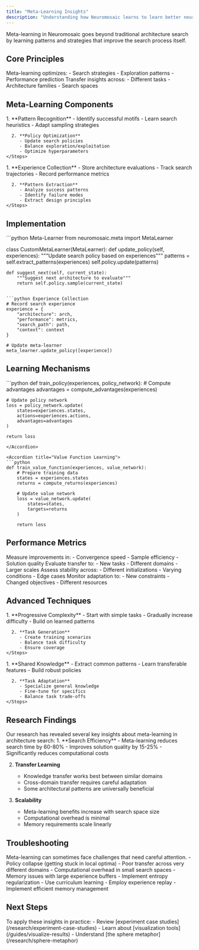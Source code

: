 ```yaml
---
title: "Meta-Learning Insights"
description: "Understanding how Neuromosaic learns to learn better neural architectures"
---
```


<Note>
  Meta-learning in Neuromosaic goes beyond traditional architecture search by learning patterns and strategies that improve the search process itself.
</Note>

## Core Principles

<CardGroup cols={2}>
  <Card title="Learning to Search" icon="brain">
    Meta-learning optimizes:
    - Search strategies
    - Exploration patterns
    - Performance prediction
  </Card>
  
  <Card title="Knowledge Transfer" icon="network-wired">
    Transfer insights across:
    - Different tasks
    - Architecture families
    - Search spaces
  </Card>
</CardGroup>

## Meta-Learning Components

<Tabs>
  <Tab title="Strategy Learning">
    <Steps>
      1. **Pattern Recognition**
         - Identify successful motifs
         - Learn search heuristics
         - Adapt sampling strategies
      
      2. **Policy Optimization**
         - Update search policies
         - Balance exploration/exploitation
         - Optimize hyperparameters
    </Steps>
  </Tab>
  
  <Tab title="Knowledge Base">
    <Steps>
      1. **Experience Collection**
         - Store architecture evaluations
         - Track search trajectories
         - Record performance metrics
      
      2. **Pattern Extraction**
         - Analyze success patterns
         - Identify failure modes
         - Extract design principles
    </Steps>
  </Tab>
</Tabs>

## Implementation

<CodeGroup>
```python Meta-Learner
from neuromosaic.meta import MetaLearner

class CustomMetaLearner(MetaLearner):
def update_policy(self, experiences):
"""Update search policy based on experiences"""
patterns = self.extract_patterns(experiences)
self.policy.update(patterns)

    def suggest_next(self, current_state):
        """Suggest next architecture to evaluate"""
        return self.policy.sample(current_state)

````

```python Experience Collection
# Record search experience
experience = {
    "architecture": arch,
    "performance": metrics,
    "search_path": path,
    "context": context
}

# Update meta-learner
meta_learner.update_policy([experience])
````

</CodeGroup>

## Learning Mechanisms

<Accordion title="Policy Gradient Learning">
```python
def train_policy(experiences, policy_network):
    # Compute advantages
    advantages = compute_advantages(experiences)
    
    # Update policy network
    loss = policy_network.update(
        states=experiences.states,
        actions=experiences.actions,
        advantages=advantages
    )
    
    return loss
```
</Accordion>

<Accordion title="Value Function Learning">
```python
def train_value_function(experiences, value_network):
    # Prepare training data
    states = experiences.states
    returns = compute_returns(experiences)
    
    # Update value network
    loss = value_network.update(
        states=states,
        targets=returns
    )
    
    return loss
```
</Accordion>

## Performance Metrics

<CardGroup cols={2}>
  <Card title="Search Efficiency" icon="gauge">
    Measure improvements in:
    - Convergence speed
    - Sample efficiency
    - Solution quality
  </Card>
  
  <Card title="Knowledge Transfer" icon="arrow-right">
    Evaluate transfer to:
    - New tasks
    - Different domains
    - Larger scales
  </Card>
  
  <Card title="Robustness" icon="shield">
    Assess stability across:
    - Different initializations
    - Varying conditions
    - Edge cases
  </Card>
  
  <Card title="Adaptability" icon="arrows-rotate">
    Monitor adaptation to:
    - New constraints
    - Changed objectives
    - Different resources
  </Card>
</CardGroup>

## Advanced Techniques

<Tabs>
  <Tab title="Curriculum Learning">
    <Steps>
      1. **Progressive Complexity**
         - Start with simple tasks
         - Gradually increase difficulty
         - Build on learned patterns
      
      2. **Task Generation**
         - Create training scenarios
         - Balance task difficulty
         - Ensure coverage
    </Steps>
  </Tab>
  
  <Tab title="Multi-Task Learning">
    <Steps>
      1. **Shared Knowledge**
         - Extract common patterns
         - Learn transferable features
         - Build robust policies
      
      2. **Task Adaptation**
         - Specialize general knowledge
         - Fine-tune for specifics
         - Balance task trade-offs
    </Steps>
  </Tab>
</Tabs>

## Research Findings

<Info>
  Our research has revealed several key insights about meta-learning in architecture search:
</Info>

<Steps>
  1. **Search Efficiency**
     - Meta-learning reduces search time by 60-80%
     - Improves solution quality by 15-25%
     - Significantly reduces computational costs
  
  2. **Transfer Learning**
     - Knowledge transfer works best between similar domains
     - Cross-domain transfer requires careful adaptation
     - Some architectural patterns are universally beneficial
  
  3. **Scalability**
     - Meta-learning benefits increase with search space size
     - Computational overhead is minimal
     - Memory requirements scale linearly
</Steps>

## Troubleshooting

<Warning>
  Meta-learning can sometimes face challenges that need careful attention.
</Warning>

<Accordion title="Common Issues">
  - Policy collapse (getting stuck in local optima)
  - Poor transfer across very different domains
  - Computational overhead in small search spaces
  - Memory issues with large experience buffers
</Accordion>

<Accordion title="Solutions">
  - Implement entropy regularization
  - Use curriculum learning
  - Employ experience replay
  - Implement efficient memory management
</Accordion>

## Next Steps

<Check>
  To apply these insights in practice:
  - Review [experiment case studies](/research/experiment-case-studies)
  - Learn about [visualization tools](/guides/visualize-results)
  - Understand [the sphere metaphor](/research/sphere-metaphor)
</Check>
